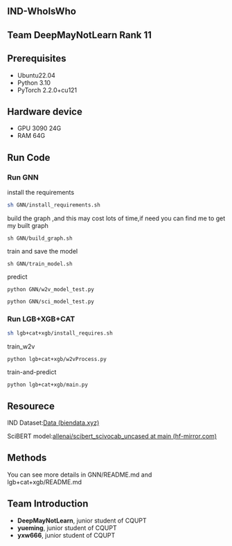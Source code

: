 ## IND-WhoIsWho

## Team DeepMayNotLearn	Rank 11

## Prerequisites

- Ubuntu22.04
- Python 3.10
- PyTorch 2.2.0+cu121

## Hardware device

- GPU 3090 24G
- RAM 64G

## Run Code

### Run GNN

install the requirements

```sh
sh GNN/install_requirements.sh
```

build the graph ,and this may cost lots of time,if need you can find me to get my built graph

```shell
sh GNN/build_graph.sh
```

train and save the model

```shell
sh GNN/train_model.sh
```

predict

```
python GNN/w2v_model_test.py

python GNN/sci_model_test.py
```

### Run LGB+XGB+CAT

```sh
sh lgb+cat+xgb/install_requires.sh
```

train_w2v
```
python lgb+cat+xgb/w2vProcess.py
```

train-and-predict
```
python lgb+cat+xgb/main.py
```

## Resourece

IND Dataset:[Data (biendata.xyz)](https://www.biendata.xyz/competition/ind_kdd_2024/data/)

SciBERT model:[allenai/scibert_scivocab_uncased at main (hf-mirror.com)](https://hf-mirror.com/allenai/scibert_scivocab_uncased/tree/main)

## Methods

You can see more details in GNN/README.md and lgb+cat+xgb/README.md
## Team Introduction
- **DeepMayNotLearn**,  junior student of CQUPT                                                                                                                                                                     
- **yueming**,  junior student of CQUPT
- **yxw666**,  junior student of CQUPT


